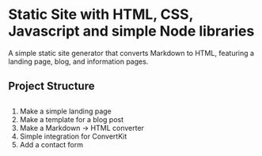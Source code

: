 # Static Site with HTML, CSS, Javascript and simple Node libraries

A simple static site generator that converts Markdown to HTML, featuring a landing page, blog, and information pages.

## Project Structure

## 
1. Make a simple landing page
2. Make a template for a blog post
3. Make a Markdown -> HTML converter
4. Simple integration for ConvertKit
5. Add a contact form

